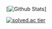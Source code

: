 
[![Github Stats](https://github-readme-stats.vercel.app/api?username=Junseok0326&show_icons=true)]

[![solved.ac tier](http://mazassumnida.wtf/api/generate_badge?boj=brother0326)](https://solved.ac/brother0326)

<!--
UPDATE 2020.11.04
**Junseok0326/Junseok0326** is a ✨ _special_ ✨ repository because its `README.md` (this file) appears on your GitHub profile.

Here are some ideas to get you started:

- 🔭 I’m currently working on ...
- 🌱 I’m currently learning ...
- 👯 I’m looking to collaborate on ...
- 🤔 I’m looking for help with ...
- 💬 Ask me about ...
- 📫 How to reach me: ...
- 😄 Pronouns: ...
- ⚡ Fun fact: ...
-->
